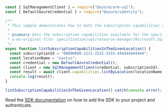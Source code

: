 ```javascript
const { SqlManagementClient } = require("@azure/arm-sql");
const { DefaultAzureCredential } = require("@azure/identity");

/**
 * This sample demonstrates how to Gets the subscription capabilities available for the specified location.
 *
 * @summary Gets the subscription capabilities available for the specified location.
 * x-ms-original-file: specification/sql/resource-manager/Microsoft.Sql/preview/2020-11-01-preview/examples/LocationCapabilityListByLocation.json
 */
async function listSubscriptionCapabilitiesInTheGivenLocation() {
  const subscriptionId = "00000000-1111-2222-3333-444444444444";
  const locationName = "eastus";
  const credential = new DefaultAzureCredential();
  const client = new SqlManagementClient(credential, subscriptionId);
  const result = await client.capabilities.listByLocation(locationName);
  console.log(result);
}

listSubscriptionCapabilitiesInTheGivenLocation().catch(console.error);
```

Read the [SDK documentation](https://github.com/Azure/azure-sdk-for-js/blob/%40azure%2Farm-sql_9.0.1/sdk/sql/arm-sql/README.md) on how to add the SDK to your project and authenticate.
